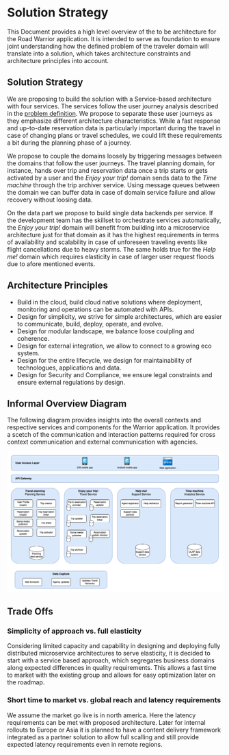 # Solution Strategy
This Document provides a high level overview of the to be architecture for the Road Warrior application. It is intended to serve as foundation to ensure joint understanding how the defined problem of the traveler domain will translate into a solution, which takes architecture constraints and architecture principles into account.

## Solution Strategy

We are proposing to build the solution with a Service-based architecture with four services. The services follow the user journey analysis described in the [problem definition](/01%20ProblemDefintion/ProblemDefinition.md#user-journeys). We propose to separate these user journeys as they emphasize different architecture characteristics. While a fast response and up-to-date reservation data is particularly important during the travel in case of changing plans or travel schedules, we could lift these requirements a bit during the planning phase of a journey.

We propose to couple the domains loosely by triggering messages between the domains that follow the user journeys. The travel planning domain, for instance, hands over trip and reservation data once a trip starts or gets activated by a user and the _Enjoy your trip!_ domain sends data to the _Time machine_ through the trip archiver service. Using message queues between the domain we can buffer data in case of domain service failure and allow recovery without loosing data.

On the data part we propose to build single data backends per service. If the development team has the skillset to orchestrate services automatically, the _Enjoy your trip!_ domain will benefit from building into a microservice architecture just for that domain as it has the highest requirements in terms of availability and scalability in case of unforeseen traveling events like flight cancellations due to heavy storms. The same holds true for the _Help me!_ domain which requires elasticity in case of larger user request floods due to afore mentioned events.

## Architecture Principles

- Build in the cloud, build cloud native solutions where deployment, monitoring and operations can be automated with APIs.
- Design for simplicity, we strive for simple architectures, which are easier to communicate, build, deploy, operate, and evolve.
- Design for modular landscape, we balance loose coulpling and coherence.
- Design for external integration, we allow to connect to a growing eco system.
- Design for the entire lifecycle, we design for maintainability of technologues, applications and data.
- Design for Security and Compliance, we ensure legal constraints and ensure external regulations by design.

## Informal Overview Diagram

The following diagram provides insights into the overall contexts and respective services and components for the Warrior application. It provides a scetch of the communication and interaction patterns required for cross context communication and external communication with agencies.

![High Level De-Composition](HighLevelComponentView.png)

## Trade Offs 

### Simplicity of approach vs. full elasticity

Considering limited capacity and capability in designing and deploying fully distributed microservice architectures to serve elasticity, it is decided to start with a service based approach, which segregates business domains along expected differences in quality requirements. This allows a fast time to market with the existing group and allows for easy optimization later on the roadmap.

### Short time to market vs. global reach and latency requirements

We assume the market go live is in north america. Here the latency requirements can be met with proposed architecture. Later for internal rollouts to Europe or Asia it is planned to have a content delivery framework integrated as a partner solution to allow full scalling and still provide expected latency requirements even in remote regions.
